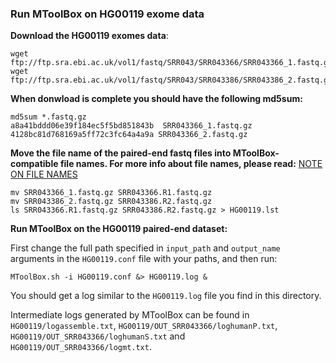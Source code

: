 <h3>Run MToolBox on HG00119 exome data</h3>


**Download the HG00119 exomes data**:


```
wget ftp://ftp.sra.ebi.ac.uk/vol1/fastq/SRR043/SRR043366/SRR043366_1.fastq.gz
wget ftp://ftp.sra.ebi.ac.uk/vol1/fastq/SRR043/SRR043386/SRR043386_2.fastq.gz
```

**When donwload is complete you should have the following md5sum:**


```
md5sum *.fastq.gz
a8a41bddd06e39f184ec5f5bd851843b  SRR043366_1.fastq.gz
4128bc81d768169a5ff72c3fc64a4a9a SRR043366_2.fastq.gz
```

**Move the file name of the paired-end fastq files into MToolBox-compatible file names. For more info about file names, please read:** [NOTE ON FILE NAMES](https://github.com/mitoNGS/MToolBox/wiki/Requirements)


```
mv SRR043366_1.fastq.gz SRR043366.R1.fastq.gz
mv SRR043386_2.fastq.gz	SRR043386.R2.fastq.gz
ls SRR043366.R1.fastq.gz SRR043386.R2.fastq.gz > HG00119.lst
```

**Run MToolBox on the HG00119 paired-end dataset:**


First change the full path specified in `input_path` and `output_name` arguments in the `HG00119.conf` file with your paths, and then run:


```
MToolBox.sh -i HG00119.conf &> HG00119.log &
```

You should get a log similar to the `HG00119.log` file you find in this directory.

Intermediate logs generated by MToolBox can be found in `HG00119/logassemble.txt`, `HG00119/OUT_SRR043366/loghumanP.txt`, `HG00119/OUT_SRR043366/loghumanS.txt`
and `HG00119/OUT_SRR043366/logmt.txt`.


